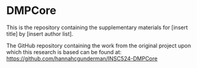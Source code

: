 # DMPCore
This is the repository containing the supplementary materials for [insert title] by [insert author list].

The GitHub repository containing the work from the original project upon which this research is based can be found at: https://github.com/hannahcgunderman/INSC524-DMPCore 
